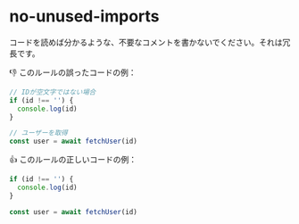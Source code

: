# no-unused-imports

コードを読めば分かるような、不要なコメントを書かないでください。それは冗長です。

:thumbsdown: このルールの誤ったコードの例：

```ts
// IDが空文字ではない場合
if (id !== '') {
  console.log(id)
}
```

```ts
// ユーザーを取得
const user = await fetchUser(id)
```

:thumbsup: このルールの正しいコードの例：

```ts
if (id !== '') {
  console.log(id)
}
```

```ts
const user = await fetchUser(id)
```
